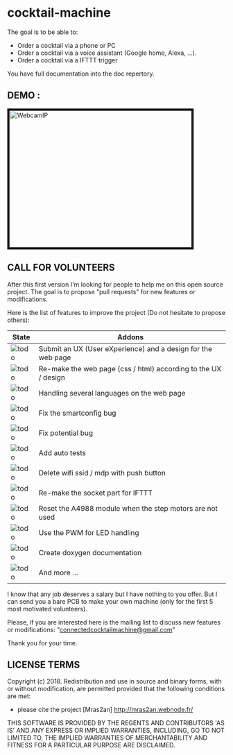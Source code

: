 # cocktail-machine

The goal is to be able to:
- Order a cocktail via a phone or PC
- Order a cocktail via a voice assistant (Google home, Alexa, ...).
- Order a cocktail via a IFTTT trigger

You have full documentation into the doc repertory.

## DEMO :

<a href="https://www.youtube.com/watch?v=Tx3ExhTUp6A" target="_blank"><img src="https://cdn.xingosoftware.com/elektor/images/fetch/https://www.elektormagazine.com/assets/upload/img/public/original/b2.jpg" 
alt="WebcamIP" width="420" height="315" border="5" /></a>

## CALL FOR VOLUNTEERS

After this first version I'm looking for people to help me on this open source project. The goal is to propose "pull requests" for new features or modifications.

Here is the list of features to improve the project (Do not hesitate to propose others):


| State | Addons
|---|---
| ![todo](http://www.yabo-concept.ch/admin/themes/YaboConcept/images/icons/system/false.gif) | Submit an UX (User eXperience) and a design for the web page
|  ![todo](http://www.yabo-concept.ch/admin/themes/YaboConcept/images/icons/system/false.gif) | Re-make the web page (css / html) according to the UX / design
| ![todo](http://www.yabo-concept.ch/admin/themes/YaboConcept/images/icons/system/false.gif) | Handling several languages on the web page
| ![todo](http://www.yabo-concept.ch/admin/themes/YaboConcept/images/icons/system/false.gif) | Fix the smartconfig bug
| ![todo](http://www.yabo-concept.ch/admin/themes/YaboConcept/images/icons/system/false.gif) | Fix potential bug
| ![todo](http://www.yabo-concept.ch/admin/themes/YaboConcept/images/icons/system/false.gif) | Add auto tests
| ![todo](http://www.yabo-concept.ch/admin/themes/YaboConcept/images/icons/system/false.gif) | Delete wifi ssid / mdp with push button
| ![todo](http://www.yabo-concept.ch/admin/themes/YaboConcept/images/icons/system/false.gif) | Re-make the socket part for IFTTT
| ![todo](http://www.yabo-concept.ch/admin/themes/YaboConcept/images/icons/system/false.gif) | Reset the A4988 module when the step motors are not used
| ![todo](http://www.yabo-concept.ch/admin/themes/YaboConcept/images/icons/system/false.gif) | Use the PWM for LED handling
| ![todo](http://www.yabo-concept.ch/admin/themes/YaboConcept/images/icons/system/false.gif) | Create doxygen documentation
| ![todo](http://www.yabo-concept.ch/admin/themes/YaboConcept/images/icons/system/false.gif) | And more ...

I know that any job deserves a salary but I have nothing to you offer. But I can send you a bare PCB  to make your own machine (only for the first 5 most motivated volunteers).

Please, if you are interested here is the mailing list to discuss new features or modifications: "connectedcocktailmachine@gmail.com"

Thank you for your time.

## LICENSE TERMS 

Copyright (c) 2018. Redistribution and use in source and binary forms, with or without
modification, are permitted provided that the following conditions are met:

* please cite the project [Mras2an] http://mras2an.webnode.fr/

THIS SOFTWARE IS PROVIDED BY THE REGENTS AND CONTRIBUTORS 'AS IS' AND ANY
EXPRESS OR IMPLIED WARRANTIES, INCLUDING, GO TO NOT LIMITED TO, THE IMPLIED
WARRANTIES OF MERCHANTABILITY AND FITNESS FOR A PARTICULAR PURPOSE ARE
DISCLAIMED.
